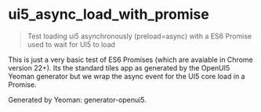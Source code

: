 # ui5\_async\_load\_with\_promise

> Test loading ui5 asynchronously (preload=async) with a ES6 Promise used to wait for UI5 to load

This is just a very basic test of ES6 Promises (which are avaiable in Chrome version 22+). Its the standard tiles app as generated by the OpenUI5 Yeoman generator but we wrap the async event for the UI5 core load in a Promise.

Generated by Yeoman: generator-openui5.
